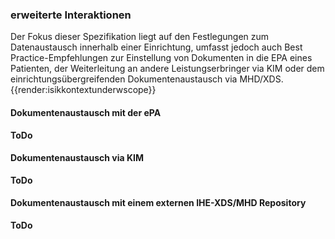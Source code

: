### erweiterte Interaktionen
Der Fokus dieser Spezifikation liegt auf den Festlegungen zum Datenaustausch innerhalb einer Einrichtung, umfasst jedoch auch Best Practice-Empfehlungen zur Einstellung von Dokumenten in die EPA eines Patienten, der Weiterleitung an andere Leistungserbringer via KIM oder dem einrichtungsübergreifenden Dokumentenaustausch via MHD/XDS.
{{render:isikkontextunderwscope}}
#### Dokumentenaustausch mit der ePA
**ToDo**

#### Dokumentenaustausch via KIM
**ToDo**

#### Dokumentenaustausch mit einem externen IHE-XDS/MHD Repository
**ToDo**
